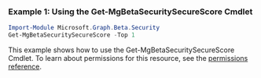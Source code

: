 ### Example 1: Using the Get-MgBetaSecuritySecureScore Cmdlet
```powershell
Import-Module Microsoft.Graph.Beta.Security
Get-MgBetaSecuritySecureScore -Top 1 
```
This example shows how to use the Get-MgBetaSecuritySecureScore Cmdlet.
To learn about permissions for this resource, see the [permissions reference](/graph/permissions-reference).
